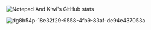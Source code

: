 ![Notepad And Kiwi's GitHub stats](https://github-readme-stats.vercel.app/api?username=npxkiwi&show_icons=true&theme=radical)

![dg8b54p-18e32f29-9558-4fb9-83af-de94e437053a](https://github.com/npxkiwi/npxkiwi/assets/151445483/a56aed98-fdee-4cc2-b25a-6ef3fa058178)
